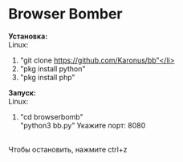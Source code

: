# Browser Bomber
<b>Установка:</b> <br>
	Linux: <br>
	<ol>
		<li>"git clone https://github.com/Karonus/bb"</li>
		<li>"pkg install python"</li>
		<li>"pkg install php"</li>
	</ol>
<b>Запуск:</b> <br>
	Linux: <br>
	<ol>
		<li>"cd browserbomb"</li>
		</li>"python3 bb.py"</li>
		</li>Укажите порт: 8080</li>
	</ol>
<br>
Чтобы остановить, нажмите ctrl+z
